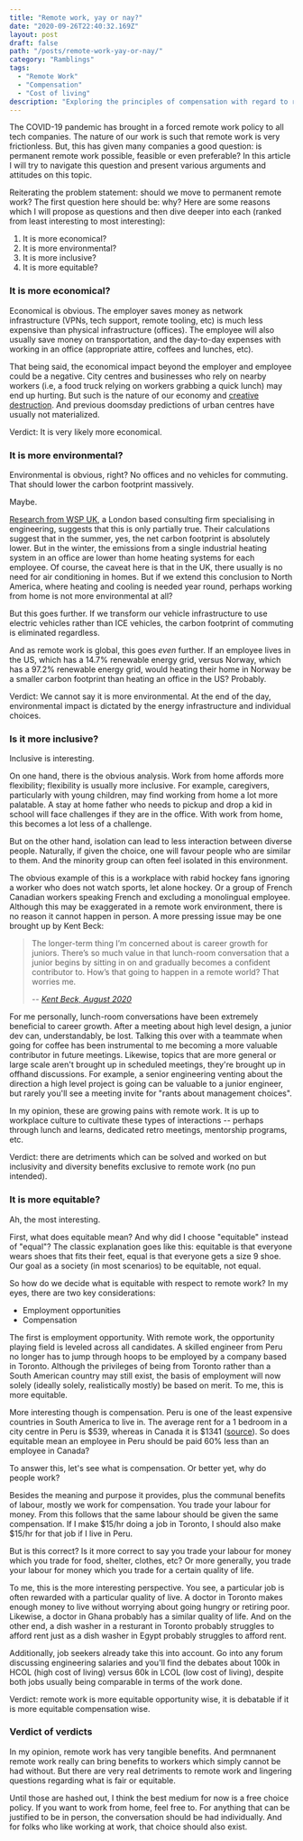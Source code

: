 ```yaml
---
title: "Remote work, yay or nay?"
date: "2020-09-26T22:40:32.169Z"
layout: post
draft: false
path: "/posts/remote-work-yay-or-nay/"
category: "Ramblings"
tags:
  - "Remote Work"
  - "Compensation"
  - "Cost of living"
description: "Exploring the principles of compensation with regard to remote work"
---
```


The COVID-19 pandemic has brought in a forced remote work policy to all tech companies. The nature of our work is such that remote work is very frictionless. But, this has given many companies a good question: is permanent remote work possible, feasible or even preferable? In this article I will try to navigate this question and present various arguments and attitudes on this topic.  

Reiterating the problem statement: should we move to permanent remote work? The first question here should be: why? Here are some reasons which I will propose as questions and then dive deeper into each (ranked from least interesting to most interesting):

1. It is more economical?
2. It is more environmental?
3. It is more inclusive?
4. It is more equitable?

### It is more economical?

Economical is obvious. The employer saves money as network infrastructure (VPNs, tech support, remote tooling, etc) is much less expensive than physical infrastructure (offices). The employee will also usually save money on transportation, and the day-to-day expenses with working in an office (appropriate attire, coffees and lunches, etc).

That being said, the economical impact beyond the employer and employee could be a negative. City centres and businesses who rely on nearby workers (i.e, a food truck relying on workers grabbing a quick lunch) may end up hurting. But such is the nature of our economy and [creative destruction](https://en.wikipedia.org/wiki/Creative_destruction). And previous doomsday predictions of urban centres have usually not materialized.   

Verdict: It is very likely more economical.  

### It is more environmental?

Environmental is obvious, right? No offices and no vehicles for commuting. That should lower the carbon footprint massively. 

Maybe.

[Research from WSP UK](https://www.wsp.com/en-GB/insights/office-vs-home-working-how-we-can-save-our-carbon-footprint), a London based consulting firm specialising in engineering, suggests that this is only partially true. Their calculations suggest that in the summer, yes, the net carbon footprint is absolutely lower. But in the winter, the emissions from a single industrial heating system in an office are lower than home heating systems for each employee. Of course, the caveat here is that in the UK, there usually is no need for air conditioning in homes. But if we extend this conclusion to North America, where heating and cooling is needed year round, perhaps working from home is not more environmental at all?

But this goes further. If we transform our vehicle infrastructure to use electric vehicles rather than ICE vehicles, the carbon footprint of commuting is eliminated regardless. 

And as remote work is global, this goes _even_ further. If an employee lives in the US, which has a 14.7% renewable energy grid, versus Norway, which has a 97.2% renewable energy grid, would heating their home in Norway be a smaller carbon footprint than heating an office in the US? Probably.
 
Verdict: We cannot say it is more environmental. At the end of the day, environmental impact is dictated by the energy infrastructure and individual choices.

### Is it more inclusive?

Inclusive is interesting.

On one hand, there is the obvious analysis. Work from home affords more flexibility; flexibility is usually more inclusive. For example, caregivers, particularly with young children, may find working from home a lot more palatable. A stay at home father who needs to pickup and drop a kid in school will face challenges if they are in the office. With work from home, this becomes a lot less of a challenge. 

But on the other hand, isolation can lead to less interaction between diverse people. Naturally, if given the choice, one will favour people who are similar to them. And the minority group can often feel isolated in this environment. 

The obvious example of this is a workplace with rabid hockey fans ignoring a worker who does not watch sports, let alone hockey. Or a group of French Canadian workers speaking French and excluding a monolingual employee. Although this may be exaggerated in a remote work environment, there is no reason it cannot happen in person. A more pressing issue may be one brought up by Kent Beck:

> The longer-term thing I’m concerned about is career growth for juniors. There’s so much value in that lunch-room conversation that a junior begins by sitting in on and gradually becomes a confident contributor to. How’s that going to happen in a remote world? That worries me.
>
> -- <cite>[Kent Beck, August 2020](https://builtin.com/software-engineering-perspectives/kent-beck-geeks-gusto-globalization)</cite>

For me personally, lunch-room conversations have been extremely beneficial to career growth. After a meeting about high level design, a junior dev can, understandably, be lost. Talking this over with a teammate when going for coffee has been instrumental to me becoming a more valuable contributor in future meetings. Likewise, topics that are more general or large scale aren't brought up in scheduled meetings, they're brought up in offhand discussions. For example, a senior engineering venting about the direction a high level project is going can be valuable to a junior engineer, but rarely you'll see a meeting invite for "rants about management choices".

In my opinion, these are growing pains with remote work. It is up to workplace culture to cultivate these types of interactions -- perhaps through lunch and learns, dedicated retro meetings, mentorship programs, etc. 

Verdict: there are detriments which can be solved and worked on but inclusivity and diversity benefits exclusive to remote work (no pun intended).

### It is more equitable?

Ah, the most interesting.

First, what does equitable mean? And why did I choose "equitable" instead of "equal"? The classic explanation goes like this: equitable is that everyone wears shoes that fits their feet, equal is that everyone gets a size 9 shoe. Our goal as a society (in most scenarios) to be equitable, not equal. 

So how do we decide what is equitable with respect to remote work? In my eyes, there are two key considerations:

- Employment opportunities
- Compensation

The first is employment opportunity. With remote work, the opportunity playing field is leveled across all candidates. A skilled engineer from Peru no longer has to jump through hoops to be employed by a company based in Toronto. Although the privileges of being from Toronto rather than a South American country may still exist, the basis of employment will now solely (ideally solely, realistically mostly) be based on merit. To me, this is more equitable.

More interesting though is compensation. Peru is one of the least expensive countries in South America to live in. The average rent for a 1 bedroom in a city centre in Peru is $539, whereas in Canada it is $1341 ([source](https://www.numbeo.com/cost-of-living/compare_countries_result.jsp?country1=Canada&country2=Peru)). So does equitable mean an employee in Peru should be paid 60% less than an employee in Canada?

To answer this, let's see what is compensation. Or better yet, why do people work? 

Besides the meaning and purpose it provides, plus the communal benefits of labour, mostly we work for compensation. You trade your labour for money. From this follows that the same labour should be given the same compensation. If I make $15/hr doing a job in Toronto, I should also make $15/hr for that job if I live in Peru.

But is this correct? Is it more correct to say you trade your labour for money which you trade for food, shelter, clothes, etc? Or more generally, you trade your labour for money which you trade for a certain quality of life.

To me, this is the more interesting perspective. You see, a particular job is often rewarded with a particular quality of live. A doctor in Toronto makes enough money to live without worrying about going hungry or retiring poor. Likewise, a doctor in Ghana probably has a similar quality of life. And on the other end, a dish washer in a resturant in Toronto probably struggles to afford rent just as a dish washer in Egypt probably struggles to afford rent.

Additionally, job seekers already take this into account. Go into any forum discussing engineering salaries and you'll find the debates about 100k in HCOL (high cost of living) versus 60k in LCOL (low cost of living), despite both jobs usually being comparable in terms of the work done.

Verdict: remote work is more equitable opportunity wise, it is debatable if it is more equitable compensation wise.

### Verdict of verdicts

In my opinion, remote work has very tangible benefits. And permnanent remote work really can bring benefits to workers which simply cannot be had without. But there are very real detriments to remote work and lingering questions regarding what is fair or equitable.

Until those are hashed out, I think the best medium for now is a free choice policy. If you want to work from home, feel free to. For anything that can be justified to be in person, the conversation should be had individually. And for folks who like working at work, that choice should also exist.

<!---
**Pellentesque habitant morbi tristique** senectus et netus et malesuada fames ac turpis egestas. Vestibulum tortor quam, feugiat vitae, ultricies eget, tempor sit amet, ante. Donec eu libero sit amet quam egestas semper. *Aenean ultricies mi vitae est.* Mauris placerat eleifend leo. Quisque sit amet est et sapien ullamcorper pharetra. 

Vestibulum erat wisi, condimentum sed, commodo vitae, ornare sit amet, wisi. Aenean fermentum, elit eget tincidunt condimentum, eros ipsum rutrum orci, sagittis tempus lacus enim ac dui.  [Donec non enim](#) in turpis pulvinar facilisis.

![Nulla faucibus vestibulum eros in tempus. Vestibulum tempor imperdiet velit nec dapibus](./1.jpg)

## Header Level 2

+ Lorem ipsum dolor sit amet, consectetuer adipiscing elit.
+ Aliquam tincidunt mauris eu risus.

Donec non enim in turpis pulvinar facilisis. Ut felis. Praesent dapibus, neque id cursus faucibus, tortor neque egestas augue, eu vulputate magna eros eu erat. Aliquam erat volutpat. 

<figure>
	<blockquote>
		<p>Lorem ipsum dolor sit amet, consectetur adipiscing elit. Vivamus magna. Cras in mi at felis aliquet congue. Ut a est eget ligula molestie gravida. Curabitur massa. Donec eleifend, libero at sagittis mollis, tellus est malesuada tellus, at luctus turpis elit sit amet quam. Vivamus pretium ornare est.</p>
		<footer>
			<cite>— Aliquam tincidunt mauris eu risus.</cite>
		</footer>
	</blockquote>
</figure>

### Header Level 3

+ Lorem ipsum dolor sit amet, consectetuer adipiscing elit.
+ Aliquam tincidunt mauris eu risus.

Pellentesque habitant morbi tristique senectus et netus et malesuada fames ac turpis egestas. Vestibulum tortor quam, feugiat vitae, ultricies eget, tempor sit amet, ante. Donec eu libero sit amet quam egestas semper. Aenean ultricies mi vitae est. Mauris placerat eleifend leo. Quisque sit amet est et sapien ullamcorper pharetra.

```css
#header h1 a {
  display: block;
  width: 300px;
  height: 80px;
}
```

Vestibulum erat wisi, condimentum sed, commodo vitae, ornare sit amet, wisi. Aenean fermentum, elit eget tincidunt condimentum, eros ipsum rutrum orci, sagittis tempus lacus enim ac dui. Donec non enim in turpis pulvinar facilisis. Ut felis. Praesent dapibus, neque id cursus faucibus, tortor neque egestas augue, eu vulputate magna eros eu erat. Aliquam erat volutpat. Nam dui mi, tincidunt quis, accumsan porttitor, facilisis luctus, metus.
--->
